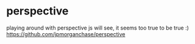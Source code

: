 # perspective
playing around with perspective js
will see, it seems too true to be true :)
https://github.com/jpmorganchase/perspective
